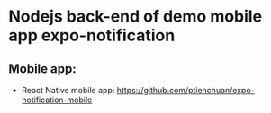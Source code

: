 # Nodejs back-end of demo mobile app expo-notification

## Mobile app:

- React Native mobile app: https://github.com/ptienchuan/expo-notification-mobile
